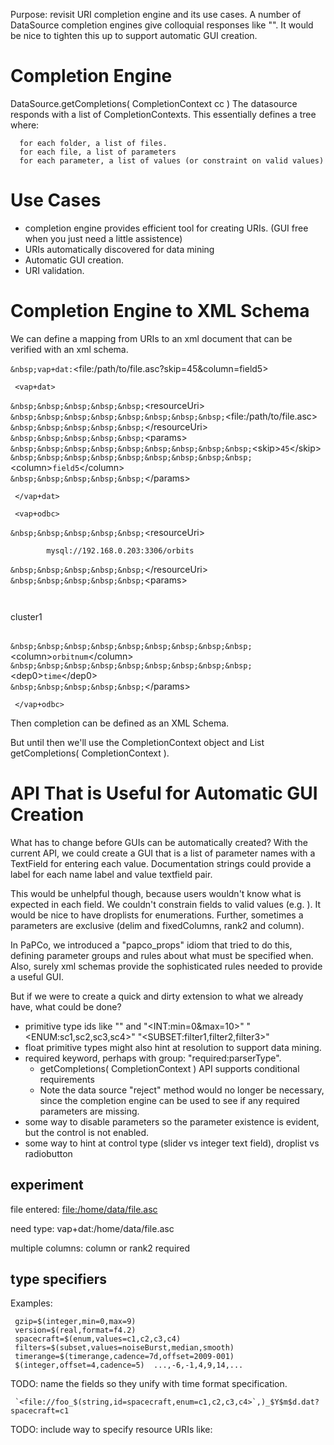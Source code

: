 Purpose: revisit URI completion engine and its use cases. A number of
DataSource completion engines give colloquial responses like "<INT>". It
would be nice to tighten this up to support automatic GUI creation.

# Completion Engine

DataSource.getCompletions( CompletionContext cc ) The datasource
responds with a list of CompletionContexts. This essentially defines a
tree where:

```
  for each folder, a list of files. 
  for each file, a list of parameters
  for each parameter, a list of values (or constraint on valid values)
```
# Use Cases

  - completion engine provides efficient tool for creating URIs. (GUI
    free when you just need a little assistence)
  - URIs automatically discovered for data mining
  - Automatic GUI creation.
  - URI validation.

# Completion Engine to XML Schema

We can define a mapping from URIs to an xml document that can be
verified with an xml schema.

`&nbsp;vap+dat:`&lt;file:/path/to/file.asc?skip=45&amp;column=field5&gt;

```
 <vap+dat>
```
`&nbsp;&nbsp;&nbsp;&nbsp;&nbsp;`&lt;resourceUri&gt;  
`&nbsp;&nbsp;&nbsp;&nbsp;&nbsp;&nbsp;&nbsp;&nbsp;`&lt;file:/path/to/file.asc&gt;  
`&nbsp;&nbsp;&nbsp;&nbsp;&nbsp;`&lt;/resourceUri&gt;  
`&nbsp;&nbsp;&nbsp;&nbsp;&nbsp;`&lt;params&gt;  
`&nbsp;&nbsp;&nbsp;&nbsp;&nbsp;&nbsp;&nbsp;&nbsp;&nbsp;`&lt;skip&gt;`45`&lt;/skip&gt;  
`&nbsp;&nbsp;&nbsp;&nbsp;&nbsp;&nbsp;&nbsp;&nbsp;&nbsp;`&lt;column&gt;`field5`&lt;/column&gt;  
`&nbsp;&nbsp;&nbsp;&nbsp;&nbsp;`&lt;/params&gt;  
```
 </vap+dat>

 <vap+odbc>
```
`&nbsp;&nbsp;&nbsp;&nbsp;&nbsp;`&lt;resourceUri&gt;  
```
        mysql://192.168.0.203:3306/orbits
```
`&nbsp;&nbsp;&nbsp;&nbsp;&nbsp;`&lt;/resourceUri&gt;  
`&nbsp;&nbsp;&nbsp;&nbsp;&nbsp;`&lt;params&gt;  
```
         
```
<table>

cluster1

</table>

`&nbsp;&nbsp;&nbsp;&nbsp;&nbsp;&nbsp;&nbsp;&nbsp;&nbsp;`&lt;column&gt;`orbitnum`&lt;/column&gt;  
`&nbsp;&nbsp;&nbsp;&nbsp;&nbsp;&nbsp;&nbsp;&nbsp;&nbsp;`&lt;dep0&gt;`time`&lt;/dep0&gt;  
`&nbsp;&nbsp;&nbsp;&nbsp;&nbsp;`&lt;/params&gt;  
```
 </vap+odbc>
```
Then completion can be defined as an XML Schema.

But until then we'll use the CompletionContext object and
List<CompletionContext> getCompletions( CompletionContext ).

# API That is Useful for Automatic GUI Creation

What has to change before GUIs can be automatically created? With the
current API, we could create a GUI that is a list of parameter names
with a TextField for entering each value. Documentation strings could
provide a label for each name label and value textfield pair.

This would be unhelpful though, because users wouldn't know what is
expected in each field. We couldn't constrain fields to valid values
(e.g. <int>). It would be nice to have droplists for enumerations.
Further, sometimes a parameters are exclusive (delim and fixedColumns,
rank2 and column).

In PaPCo, we introduced a "papco\_props" idiom that tried to do this,
defining parameter groups and rules about what must be specified when.
Also, surely xml schemas provide the sophisticated rules needed to
provide a useful GUI.

But if we were to create a quick and dirty extension to what we already
have, what could be done?

  - primitive type ids like "<INT>" and "\<INT:min=0\&max=10\>"
    "\<ENUM:sc1,sc2,sc3,sc4\>" "\<SUBSET:filter1,filter2,filter3\>"
  - float primitive types might also hint at resolution to support data
    mining.
  - required keyword, perhaps with group: "required:parserType".
      - getCompletions( CompletionContext ) API supports conditional
        requirements
      - Note the data source "reject" method would no longer be
        necessary, since the completion engine can be used to see if any
        required parameters are missing.
  - some way to disable parameters so the parameter existence is
    evident, but the control is not enabled.
  - some way to hint at control type (slider vs integer text field),
    droplist vs radiobutton

## experiment

file entered: <file:/home/data/file.asc>

need type: vap+dat:/home/data/file.asc

multiple columns: column or rank2 required

## type specifiers

Examples:

```
 gzip=$(integer,min=0,max=9)
 version=$(real,format=f4.2)
 spacecraft=$(enum,values=c1,c2,c3,c4)
 filters=$(subset,values=noiseBurst,median,smooth)
 timerange=$(timerange,cadence=7d,offset=2009-001)
 $(integer,offset=4,cadence=5)  ...,-6,-1,4,9,14,...
```
TODO: name the fields so they unify with time format specification.

```
 `<file://foo_$(string,id=spacecraft,enum=c1,c2,c3,c4>`,)_$Y$m$d.dat?spacecraft=c1
```
TODO: include way to specify resource URIs like:

